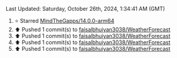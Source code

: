 <!--RECENT_ACTIVITY:last_update-->
Last Updated: Saturday, October 26th, 2024, 1:34:41 AM (GMT)
<!--RECENT_ACTIVITY:last_update_end-->
<!--RECENT_ACTIVITY:start-->
1. ⭐ Starred [MindTheGapps/14.0.0-arm64](https://github.com/MindTheGapps/14.0.0-arm64)<br>
2. ⬆️ Pushed 1 commit(s) to [faisalbhuiyan3038/WeatherForecast](https://github.com/faisalbhuiyan3038/WeatherForecast)<br>
3. ⬆️ Pushed 1 commit(s) to [faisalbhuiyan3038/WeatherForecast](https://github.com/faisalbhuiyan3038/WeatherForecast)<br>
4. ⬆️ Pushed 1 commit(s) to [faisalbhuiyan3038/WeatherForecast](https://github.com/faisalbhuiyan3038/WeatherForecast)<br>
5. ⬆️ Pushed 1 commit(s) to [faisalbhuiyan3038/WeatherForecast](https://github.com/faisalbhuiyan3038/WeatherForecast)<br>
<!--RECENT_ACTIVITY:end-->

